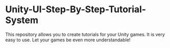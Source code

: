 # Unity-UI-Step-By-Step-Tutorial-System
This repository allows you to create tutorials for your Unity games. It is very easy to use. Let your games be even more understandable!
